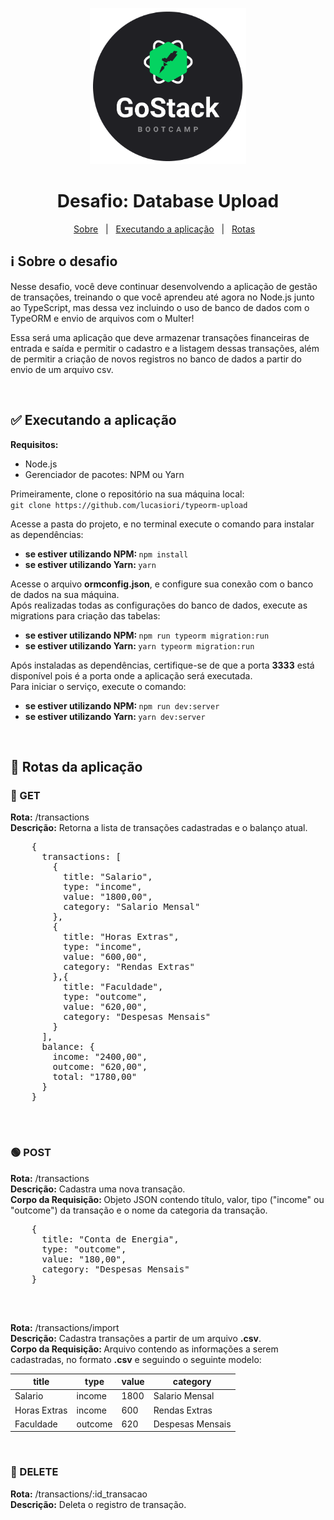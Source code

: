 <p align="center">
  <img src="https://github.com/lucasiori/typeorm-upload/blob/master/.github/gostack.png" alt="GoStack" width="250" />
</p>

<h1 align="center">Desafio: Database Upload</h1>
<p align="center">
  <a href="#sobre-desafio">Sobre</a> &nbsp;&nbsp;|&nbsp;&nbsp;
  <a href="#executando-aplicacao">Executando a aplicação</a> &nbsp;&nbsp;|&nbsp;&nbsp;
  <a href="#rotas-aplicacao">Rotas</a> &nbsp;&nbsp;
  
</p>

<h2 id="sobre-desafio">ℹ Sobre o desafio</h2>

<p>
  Nesse desafio, você deve continuar desenvolvendo a aplicação de gestão de transações, treinando o que você aprendeu até agora no Node.js junto ao TypeScript, 
  mas dessa vez incluindo o uso de banco de dados com o TypeORM e envio de arquivos com o Multer!
</p>
<p>
 Essa será uma aplicação que deve armazenar transações financeiras de entrada e saída e permitir o cadastro e a listagem dessas transações, além de permitir 
 a criação de novos registros no banco de dados a partir do envio de um arquivo csv.
</p>

<br />

<h2 id="executando-aplicacao">✅ Executando a aplicação</h2>

<strong>Requisitos:</strong>
<ul>
  <li>Node.js</li>
  <li>Gerenciador de pacotes: NPM ou Yarn</li>
</ul>

<p>
  Primeiramente, clone o repositório na sua máquina local: <br />
  <code>git clone https://github.com/lucasiori/typeorm-upload</code>
</p>

<p>
  Acesse a pasta do projeto, e no terminal execute o comando para instalar as dependências: <br />
  <ul>
    <li>
      <strong>se estiver utilizando NPM: </strong>
      <code>npm install</code>
    </li>
    <li>
      <strong>se estiver utilizando Yarn: </strong>
      <code>yarn</code>
    </li>
  </ul>
</p>

<p>
  Acesse o arquivo <strong>ormconfig.json</strong>, e configure sua conexão com o banco de dados na sua máquina. <br />
  Após realizadas todas as configurações do banco de dados, execute as migrations para criação das tabelas: <br />
  <ul>
    <li>
      <strong>se estiver utilizando NPM: </strong>
      <code>npm run typeorm migration:run</code>
    </li>
    <li>
      <strong>se estiver utilizando Yarn: </strong>
      <code>yarn typeorm migration:run</code>
    </li>
  </ul>
</p>

<p>
  Após instaladas as dependências, certifique-se de que a porta <strong>3333</strong> está disponível pois é a porta onde a aplicação será executada. <br />
  Para iniciar o serviço, execute o comando: <br />
  <ul>
    <li>
      <strong>se estiver utilizando NPM: </strong>
      <code>npm run dev:server</code>
    </li>
    <li>
      <strong>se estiver utilizando Yarn: </strong>
      <code>yarn dev:server</code>
    </li>
  </ul>
</p>

<br />

<h2 id="rotas-aplicacao">🔀 Rotas da aplicação</h2>

<h3>🔵 GET</h3>

<p>
  <strong>Rota:</strong> /transactions <br />
  <strong>Descrição:</strong> Retorna a lista de transações cadastradas e o balanço atual. <br />
  <pre>
    {
      transactions: [
        {
          title: "Salario",
          type: "income",
          value: "1800,00",
          category: "Salario Mensal"
        },
        {
          title: "Horas Extras",
          type: "income",
          value: "600,00",
          category: "Rendas Extras"
        },{
          title: "Faculdade",
          type: "outcome",
          value: "620,00",
          category: "Despesas Mensais"
        }
      ],
      balance: {
        income: "2400,00",
        outcome: "620,00",
        total: "1780,00"
      }
    }
  </pre>
</p>

<br />

<h3>🟢 POST</h3>

<p>
  <strong>Rota:</strong> /transactions <br />
  <strong>Descrição:</strong> Cadastra uma nova transação. <br />
  <strong>Corpo da Requisição: </strong> Objeto JSON contendo título, valor, tipo ("income" ou "outcome") da transação e o nome da categoria da transação.
  <pre>
    {
      title: "Conta de Energia",
      type: "outcome",
      value: "180,00",
      category: "Despesas Mensais"
    }
  </pre>
</p>

<br />

<p>
  <strong>Rota:</strong> /transactions/import <br />
  <strong>Descrição:</strong> Cadastra transações a partir de um arquivo <strong>.csv</strong>. <br />
  <strong>Corpo da Requisição: </strong> Arquivo contendo as informações a serem cadastradas, no formato <strong>.csv</strong> e seguindo o seguinte modelo:
  <table>
    <thead>
      <th>title</th>
      <th>type</th>
      <th>value</th>
      <th>category</th>
    </thead>
    <tbody>
      <tr>
        <td>Salario</td>
        <td>income</td>
        <td>1800</td>
        <td>Salario Mensal</td>
      </tr>
      <tr>
        <td>Horas Extras</td>
        <td>income</td>
        <td>600</td>
        <td>Rendas Extras</td>
      </tr>
      <tr>
        <td>Faculdade</td>
        <td>outcome</td>
        <td>620</td>
        <td>Despesas Mensais</td>
      </tr>
    </tbody>
  </table>
</p>

<br />

<h3>🔴 DELETE</h3>

<p>
  <strong>Rota:</strong> /transactions/:id_transacao <br />
  <strong>Descrição:</strong> Deleta o registro de transação. <br />
</p>
